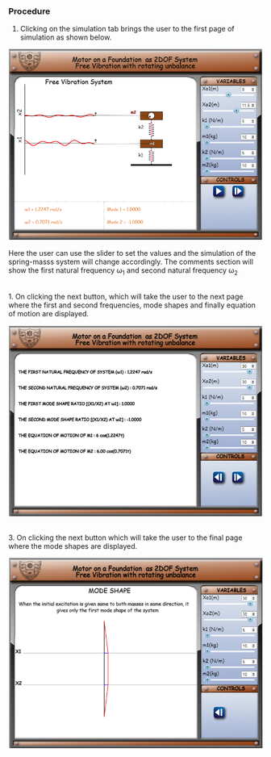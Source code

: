 ### Procedure

1. Clicking on the simulation tab brings the user to the first page of simulation as shown below.

<center>

![](images/1.png)

</center>

Here the user can use the slider to set the values and the simulation of the spring-masss system will change accordingly.
The comments section will show the first natural frequency &omega;<sub>1</sub> and second natural frequency &omega;<sub>2</sub>

<br>
1.  On clicking the next button, which will take the user to the next page where the first and second frequencies, mode shapes and finally equation of motion are displayed.

<center>

![](images/13.png)

</center>

<br>
3. On clicking the next button which will take the user to the final page where the mode shapes are displayed.

<center>

![](images/2.png)

</center>
